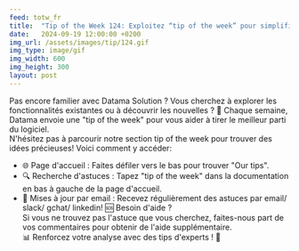 ```yaml
---
feed: totw_fr
title:  "Tip of the Week 124: Exploitez “tip of the week” pour simplifier votre analyse 🌟"
date:   2024-09-19 12:00:00 +0200
img_url: /assets/images/tip/124.gif
img_type: image/gif
img_width: 600
img_height: 300
layout: post
---
```


Pas encore familier avec Datama Solution ? Vous cherchez à explorer les fonctionnalités existantes ou à découvrir les nouvelles ? 🤔
Chaque semaine, Datama envoie une "tip of the week" pour vous aider à tirer le meilleur parti du logiciel.  
N'hésitez pas à parcourir notre section tip of the week pour trouver des idées précieuses! Voici comment y accéder:
  * 🌐 Page d'accueil : Faites défiler vers le bas pour trouver "Our tips".  
  * 🔍 Recherche d'astuces : Tapez "tip of the week" dans la documentation en bas à gauche de la page d'accueil.  
  * 📧 Mises à jour par email : Recevez régulièrement des astuces par email/ slack/ gchat/ linkedin!
🆘 Besoin d'aide ?  
Si vous ne trouvez pas l'astuce que vous cherchez, faites-nous part de vos commentaires pour obtenir de l'aide supplémentaire.  
📊 Renforcez votre analyse avec des tips d'experts ! 🧠  
